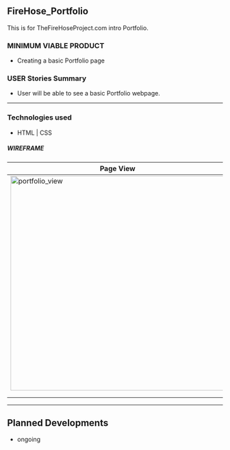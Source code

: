 ## FireHose_Portfolio

This is for TheFireHoseProject.com intro Portfolio.

### MINIMUM VIABLE PRODUCT
- Creating a basic Portfolio page

### USER Stories Summary

- User will be able to see a basic Portfolio webpage.

----
### Technologies used

* HTML | CSS

##### WIREFRAME
| Page View                                                               |
|-------------------------------------------------------------------------|
|<img width="500" alt="portfolio_view" src="https://tinyurl.com/n4gtql8"> |
|                                                                         |
|                                                                         |

----

## Planned Developments
- ongoing
